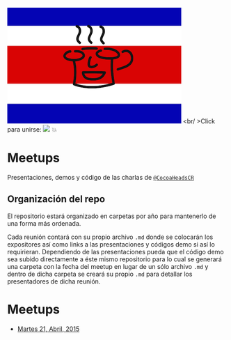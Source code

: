 ![CocoaHeadsCR "logo"](web/CocoaHeadsCR.png)
<br/ >Click para unirse: <img src="http://cocoaheadscr.herokuapp.com/badge.svg"> :boom:

# Meetups
Presentaciones, demos y código de las charlas de [`@CocoaHeadsCR`][cocoaheads]

[cocoaheads]:https://twitter.com/cocoaheadscr

## Organización del repo
El repositorio estará organizado en carpetas por año para mantenerlo de una forma más ordenada.

Cada reunión contará con su propio archivo `.md` donde se colocarán los expositores así como links a las presentaciones y códigos demo si así lo requirieran.
Dependiendo de las presentaciones pueda que el código demo sea subido directamente a éste mismo repositorio para lo cual se generará una carpeta con la fecha del meetup en lugar de un sólo archivo `.md` y dentro de dicha carpeta se creará su propio `.md` para detallar los presentadores de dicha reunión.

# Meetups
- [Martes 21, Abril, 2015](2015/2015-04-21.md)
